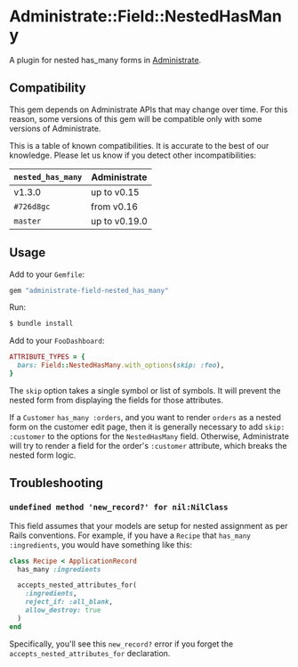 # Administrate::Field::NestedHasMany

A plugin for nested has_many forms in [Administrate].

[Administrate]: https://github.com/thoughtbot/administrate

## Compatibility

This gem depends on Administrate APIs that may change over time. For this reason,
some versions of this gem will be compatible only with some versions of Administrate.

This is a table of known compatibilities. It is accurate to the best of our knowledge.
Please let us know if you detect other incompatibilities:

| `nested_has_many` | Administrate  |
|-------------------|---------------|
| v1.3.0            | up to v0.15   |
| `#726d8gc`        | from v0.16    |
| `master`          | up to v0.19.0 |

## Usage

Add to your `Gemfile`:

```ruby
gem "administrate-field-nested_has_many"
```

Run:

```bash
$ bundle install
```

Add to your `FooDashboard`:

```ruby
ATTRIBUTE_TYPES = {
  bars: Field::NestedHasMany.with_options(skip: :foo),
}
```

The `skip` option takes a single symbol or list of symbols.
It will prevent the nested form from displaying the fields for those attributes.

If a `Customer` `has_many :orders`,
and you want to render `orders` as a nested form on the customer edit page,
then it is generally necessary to add `skip: :customer` to the options
for the `NestedHasMany` field.
Otherwise, Administrate will try to render a field
for the order's `:customer` attribute,
which breaks the nested form logic.

## Troubleshooting

### `undefined method 'new_record?' for nil:NilClass`

This field assumes that your models are setup for nested assignment as per
Rails conventions. For example, if you have a `Recipe` that
`has_many :ingredients`, you would have something like this:

```ruby
class Recipe < ApplicationRecord
  has_many :ingredients

  accepts_nested_attributes_for(
    :ingredients,
    reject_if: :all_blank,
    allow_destroy: true
  )
end
```

Specifically, you'll see this `new_record?` error if you forget the
`accepts_nested_attributes_for` declaration.
